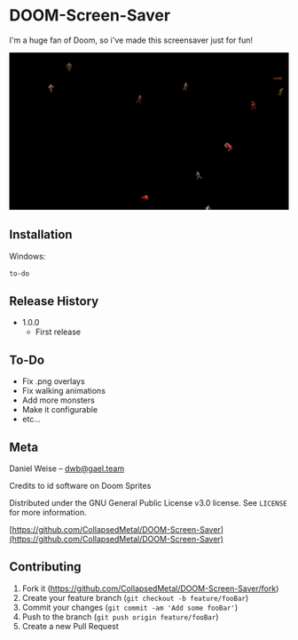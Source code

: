 # DOOM-Screen-Saver

I'm a huge fan of Doom, so i've made this screensaver just for fun!

![](screenshot.png)

## Installation

Windows:

```sh
to-do
```
## Release History

* 1.0.0
    * First release

## To-Do

* Fix .png overlays
* Fix walking animations
* Add more monsters
* Make it configurable
* etc...

## Meta

Daniel Weise – dwb@gael.team

Credits to id software on Doom Sprites

Distributed under the GNU General Public License v3.0 license. See ``LICENSE`` for more information.

[https://github.com/CollapsedMetal/DOOM-Screen-Saver](https://github.com/CollapsedMetal/DOOM-Screen-Saver)

## Contributing

1. Fork it (<https://github.com/CollapsedMetal/DOOM-Screen-Saver/fork>)
2. Create your feature branch (`git checkout -b feature/fooBar`)
3. Commit your changes (`git commit -am 'Add some fooBar'`)
4. Push to the branch (`git push origin feature/fooBar`)
5. Create a new Pull Request
